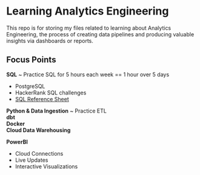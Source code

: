 # Learning Analytics Engineering
This repo is for storing my files related to learning about Analytics Engineering, the process of creating data pipelines and producing valuable insights via dashboards or reports.

## Focus Points
**SQL** ~ Practice SQL for 5 hours each week == 1 hour over 5 days
- PostgreSQL
- HackerRank SQL challenges
- [SQL Reference Sheet](https://www.geeksforgeeks.org/sql/sql-cheat-sheet/)

**Python & Data Ingestion** ~ Practice ETL\
**dbt**\
**Docker**\
**Cloud Data Warehousing**

**PowerBI**
- Cloud Connections
- Live Updates
- Interactive Visualizations

